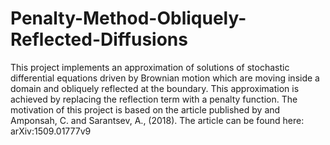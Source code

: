 # Penalty-Method-Obliquely-Reflected-Diffusions

This project implements an approximation of solutions of stochastic differential equations
driven by Brownian motion which are moving inside a domain and obliquely reflected at the boundary. This approximation is achieved by replacing the reflection term with a penalty function.  The motivation of this project is based on the article published by  and Amponsah, C. and  Sarantsev, A., (2018).  The article can be found here: arXiv:1509.01777v9
